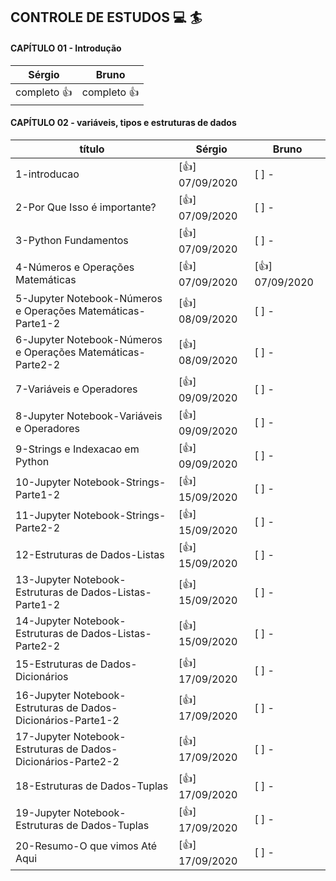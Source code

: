 
## CONTROLE DE ESTUDOS  :computer: :surfer:

#### CAPÍTULO 01 - Introdução


**Sérgio** | **Bruno**
------------ | -------------
completo :+1: | completo :+1:


#### CAPÍTULO 02 - variáveis, tipos e estruturas de dados


**título** |**Sérgio** |**Bruno**|
------------ |------------ |------------ |
1-introducao  | [:+1:] 07/09/2020 | [  ] - |
2-Por Que Isso é importante? | [:+1:] 07/09/2020 | [  ] - |
3-Python Fundamentos | [:+1:] 07/09/2020 | [  ] - |
4-Números e Operações Matemáticas | [:+1:] 07/09/2020 | [:+1:] 07/09/2020 |
5-Jupyter Notebook-Números e Operações Matemáticas-Parte1-2 | [:+1:] 08/09/2020 | [  ] - |
6-Jupyter Notebook-Números e Operações Matemáticas-Parte2-2 | [:+1:] 08/09/2020 | [  ] - |
7-Variáveis e Operadores | [:+1:] 09/09/2020 | [  ] - |
8-Jupyter Notebook-Variáveis e Operadores | [:+1:] 09/09/2020 | [  ] - |
9-Strings e Indexacao em Python | [:+1:] 09/09/2020 | [  ] - |
10-Jupyter Notebook-Strings-Parte1-2 | [:+1:] 15/09/2020 | [  ] - |
11-Jupyter Notebook-Strings-Parte2-2 | [:+1:] 15/09/2020 | [  ] - |
12-Estruturas de Dados-Listas | [:+1:] 15/09/2020 | [  ] - |
13-Jupyter Notebook-Estruturas de Dados-Listas-Parte1-2 | [:+1:] 15/09/2020 | [  ] - |
14-Jupyter Notebook-Estruturas de Dados-Listas-Parte2-2 | [:+1:] 15/09/2020 | [  ] - |
15-Estruturas de Dados-Dicionários | [:+1:] 17/09/2020 | [  ] - |
16-Jupyter Notebook-Estruturas de Dados-Dicionários-Parte1-2 | [:+1:] 17/09/2020 | [  ] - |
17-Jupyter Notebook-Estruturas de Dados-Dicionários-Parte2-2 | [:+1:] 17/09/2020 | [  ] - |
18-Estruturas de Dados-Tuplas | [:+1:] 17/09/2020 | [  ] - |
19-Jupyter Notebook-Estruturas de Dados-Tuplas | [:+1:] 17/09/2020 | [  ] - |
20-Resumo-O que vimos Até Aqui | [:+1:] 17/09/2020 | [  ] - |

